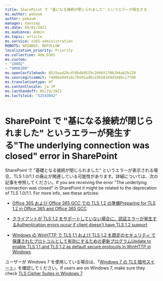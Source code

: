 ```yaml
---
title: SharePoint で "基になる接続が閉じられました" というエラーが発生する
ms.author: pebaum
author: pebaum
manager: dansimp
ms.date: 04/01/2021
ms.audience: Admin
ms.topic: article
ms.service: o365-administration
ROBOTS: NOINDEX, NOFOLLOW
localization_priority: Priority
ms.collection: Adm_O365
ms.custom:
- "10802"
- "9006390"
ms.openlocfilehash: 0515ead28cdfdbdb9529c269b5170b294ab2b120
ms.sourcegitcommit: f4866e94918c7b591ad0cd3b58169d340bcc7f00
ms.translationtype: HT
ms.contentlocale: ja-JP
ms.lasthandoff: 05/19/2021
ms.locfileid: "52543042"
---
```

# <a name="the-underlying-connection-was-closed-error-in-sharepoint"></a><span data-ttu-id="c1fe9-102">SharePoint で "基になる接続が閉じられました" というエラーが発生する</span><span class="sxs-lookup"><span data-stu-id="c1fe9-102">"The underlying connection was closed" error in SharePoint</span></span>

<span data-ttu-id="c1fe9-p101">SharePoint で "基礎となる接続が閉じられました" というエラーが表示される場合、TLS 1.0/1.1 の廃止が関連している可能性があります。詳細については、次の記事を参照してください。</span><span class="sxs-lookup"><span data-stu-id="c1fe9-p101">If you are receiving the error "The underlying connection was closed" in SharePoint it might be related to the deprecation of TLS 1.0/1.1. For more info, see these articles:</span></span>

- [<span data-ttu-id="c1fe9-105">Office 365 および Office 365 GCC での TLS 1.2 の準備</span><span class="sxs-lookup"><span data-stu-id="c1fe9-105">Preparing for TLS 1.2 in Office 365 and Office 365 GCC</span></span>](/microsoft-365/compliance/prepare-tls-1.2-in-office-365)

- [<span data-ttu-id="c1fe9-106">クライアントが TLS 1.2 をサポートしていない場合に、認証エラーが発生する</span><span class="sxs-lookup"><span data-stu-id="c1fe9-106">Authentication errors occur if client doesn't have TLS 1.2 support</span></span>](https://review.docs.microsoft.com/sharepoint/troubleshoot/administration/authentication-errors-tls12-support)

- [<span data-ttu-id="c1fe9-107">Windows の WinHTTP で TLS 1.1 および TLS 1.2 を既定のセキュリティ で保護されたプロトコルとして有効にするための更新プログラム</span><span class="sxs-lookup"><span data-stu-id="c1fe9-107">Update to enable TLS 1.1 and TLS 1.2 as default secure protocols in WinHTTP in Windows</span></span>](https://support.microsoft.com/topic/update-to-enable-tls-1-1-and-tls-1-2-as-default-secure-protocols-in-winhttp-in-windows-c4bd73d2-31d7-761e-0178-11268bb10392)

<span data-ttu-id="c1fe9-108">ユーザーが Windows 7 を使用している場合は、「[Windows 7 の TLS 暗号スイート](/windows/win32/secauthn/tls-cipher-suites-in-windows-7)」を確認してください。</span><span class="sxs-lookup"><span data-stu-id="c1fe9-108">If users are on Windows 7, make sure they check [TLS Cipher Suites in Windows 7](/windows/win32/secauthn/tls-cipher-suites-in-windows-7).</span></span>